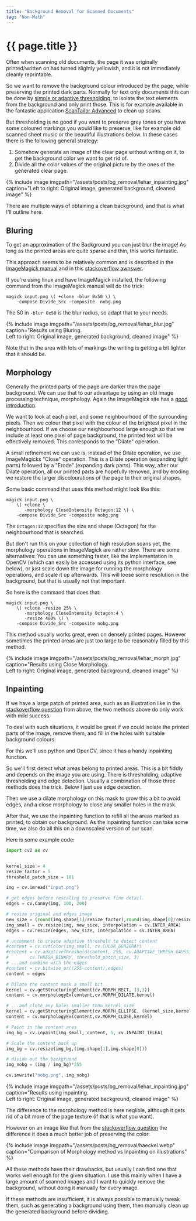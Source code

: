 ```yaml
---
title: "Background Removal for Scanned Documents"
tag: "Non-Math"
---
```


# {{ page.title }}

Often when scanning old documents, the page it was originally printed/written on has turned slightly yellowish, and it is not immediately cleanly reprintable.

So we want to remove the background colour introduced by the page, while preserving the printed dark parts.
Normally for text only documents this can be done by [simple or adaptive thresholding](https://docs.opencv.org/3.4/d7/d4d/tutorial_py_thresholding.html), to isolate the text elements from the background and only print those. This is for example available in the fantastic application [ScanTailor Advanced](https://github.com/4lex4/scantailor-advanced) to clean up scans.

But thresholding is no good if you want to preserve grey tones or you have some coloured markings you would like to preserve, like for example old scanned sheet music or the beautiful illustrations below. In these cases there is the following general strategy:

1. Somehow generate an image of the clear page without writing on it, to get the background color we want to get rid of.
2. Divide all the color values of the original picture by the ones of the generated clear page.

{% include image
imgpath="/assets/posts/bg_removal/lehar_inpainting.jpg"
caption="Left to right: Original image, generated background, cleaned image" %}

There are multiple ways of obtaining a clean background, and that is what I'll outline here.

## Bluring

To get an approximation of the Background you can just blur the image! As long as the printed areas are quite sparse and thin, this works fantastic.

This approach seems to be relatively common and is described in the [ImageMagick manual](https://www.imagemagick.org/Usage/compose/#divide) and in this [stackoverflow awnswer][stackoverflow].

If you're using linux and have ImageMagick installed, the following command from the ImageMagick manual will do the trick:

```shell
magick input.png \( +clone -blur 0x50 \) \
    -compose Divide_Src -composite  nobg.png
```

The 50 in `-blur 0x50` is the blur radius, so adapt that to your needs.

{% include image
imgpath="/assets/posts/bg_removal/lehar_blur.jpg"
caption="Results using Bluring.<br>Left to right: Original image, generated background, cleaned image" %}

Note that in the area with lots of markings the writing is getting a bit lighter that it should be.

## Morphology

Generally the printed parts of the page are darker than the page background. We can use that to our advantage by using an old image processing technique, morphology. Again the ImageMagick site has a [good introduction](https://imagemagick.org/Usage/morphology/).

We want to look at each pixel, and some neighbourhood of the surrounding pixels. Then we colour that pixel with the colour of the brightest pixel in the neighbourhood. If we choose our neighbourhood large enough so that we include at least one pixel of page background, the printed text will be effectively removed. This corresponds to the "Dilate" operation.

A small refinement we can use is, instead of the Dilate operation, we use ImageMagicks "Close" operation. This is a Dilate operation (expanding light parts) followed by a "Erode" (expanding dark parts). This way, after our Dilate operation, all our printed parts are hopefully removed, and by eroding we restore the larger discolourations of the page to their original shapes.

Some basic command that uses this method might look like this:

```shell
magick input.png \
    \( +clone \
       -morphology CloseIntensity Octagon:12 \) \
    -compose Divide_Src -composite nobg.png
```

The `Octagon:12` specifies the size and shape (Octagon) for the neighbourhood that is searched.

But don't run this on your collection of high resolution scans yet, the morphology operations in ImageMagick are rather slow.
There are some alternatives: You can use something faster, like the implementation in OpenCV (which can easily be accessed using its python interface, see below), or just scale down the image for running the morphology operations, and scale it up afterwards.
This will loose some resolution in the background, but that is usually not that important.

So here is the command that does that:

```shell
magick input.png \
    \( +clone -resize 25% \
       -morphology CloseIntensity Octagon:4 \
       -resize 400% \) \
    -compose Divide_Src -composite nobg.png
```

This method usually works great, even on densely printed pages. However sometimes the printed areas are just too large to be reasonably filled by this method. 

{% include image
imgpath="/assets/posts/bg_removal/lehar_morph.jpg"
caption="Results using Close Morphology.<br>Left to right: Original image, generated background, cleaned image" %}

## Inpainting

If we have a large patch of printed area, such as an illustration like in the [stackoverflow question][stackoverflow] from above, the two methods above do only work with mild success.

To deal with such situations, it would be great if we could isolate the printed parts of the image, remove them, and fill in the holes with suitable background colours.

For this we'll use python and OpenCV, since it has a handy inpainting function.

So we'll first detect what areas belong to printed areas. This is a bit fiddly and depends on the image you are using. There is thresholding, adaptive thresholding and edge detection.
Usually a combination of those three methods does the trick. Below I just use edge detection.

Then we use a dilate morphology on this mask to grow this a bit to avoid edges, and a close morphology to close any smaller holes in the mask.

After that, we use the inpainting function to refill all the areas marked as printed, to obtain our background.
As the inpainting function can take some time, we also do all this on a downscaled version of our scan.

Here is some example code:

```python
import cv2 as cv


kernel_size = 4
resize_factor = 5
threshold_patch_size = 101

img = cv.imread("input.png")

# get edges before rescaling to preserve fine detail.
edges = cv.Canny(img, 100, 200)

# resize original and edges image
new_size = (round(img.shape[1]/resize_factor),round(img.shape[0]/resize_factor))
img_small = cv.resize(img, new_size, interpolation = cv.INTER_AREA)
edges = cv.resize(edges, new_size, interpolation = cv.INTER_AREA)

# uncomment to create adaptive threshold to detect content
#content = cv.cvtColor(img_small, cv.COLOR_BGR2GRAY)
#content = cv.adaptiveThreshold(content, 255, cv.ADAPTIVE_THRESH_GAUSSIAN_C,
#        cv.THRESH_BINARY, threshold_patch_size, 3)
# ...and combine with the edges
#content = cv.bitwise_or((255-content),edges)
content = edges

# Dilate the content mask a small bit
kernel = cv.getStructuringElement(cv.MORPH_RECT, (3,3))
content = cv.morphologyEx(content,cv.MORPH_DILATE,kernel)

# ...and close any holes smaller than kernel_size
kernel = cv.getStructuringElement(cv.MORPH_ELLIPSE, (kernel_size,kernel_size))
content = cv.morphologyEx(content,cv.MORPH_CLOSE,kernel)

# Paint in the content area
img_bg = cv.inpaint(img_small, content, 5, cv.INPAINT_TELEA)

# Scale the content back up
img_bg = cv.resize(img_bg,(img.shape[1],img.shape[0]))

# divide out the backgruond
img_nobg = (img / img_bg)*255

cv.imwrite("nobg.png", img_nobg)
```

{% include image
imgpath="/assets/posts/bg_removal/lehar_inpainting.jpg"
caption="Results using inpainting.<br>Left to right: Original image, generated background, cleaned image" %}

The difference to the morphology method is here neglible, although it gets rid of a bit more of the page texture (if that is what you want).

However on an image like that from the [stackoverflow question][stackoverflow] the difference it does a much better job of preserving the color:

{% include image
imgpath="/assets/posts/bg_removal/haeckel.webp"
caption="Comparison of Morphology method vs Inpainting on illustrations" %}

All these methods have their drawbacks, but usually I can find one that works well enough for the given situation. I use this mainly when I have a large amount of scanned images and I want to quickly remove the background, without doing it manually for every image.

If these methods are insufficient, it is always possible to manually tweak them, such as generating a background using them, then manually clean up the generated background before dividing.

[stackoverflow]: https://stackoverflow.com/questions/40593323/removing-background-gradient-from-scanned-image

